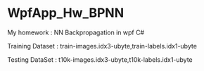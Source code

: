 # WpfApp_Hw_BPNN
My homework : NN Backpropagation in wpf C# 

Training Dataset : train-images.idx3-ubyte,train-labels.idx1-ubyte

Testing DataSet  : t10k-images.idx3-ubyte,t10k-labels.idx1-ubyte
